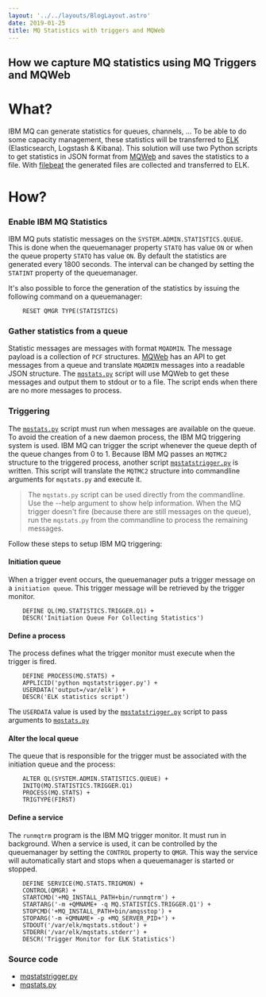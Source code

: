 ```yaml
---
layout: '../../layouts/BlogLayout.astro'
date: 2019-01-25
title: MQ Statistics with triggers and MQWeb
---
```

How we capture MQ statistics using MQ Triggers and MQWeb
---
# What?

IBM MQ can generate statistics for queues, channels, ... To be able to do some
capacity management, these statistics will be transferred to
[ELK](https://www.elastic.co/products) (Elasticsearch, Logstash & Kibana).
This solution will use two Python scripts to get statistics in JSON format from
[MQWeb](http://www.mqweb.org) and saves the statistics to a file. With [filebeat](https://www.elastic.co/products/beats/filebeat) the generated files
are collected and transferred to ELK.

# How?

### Enable IBM MQ Statistics

IBM MQ puts statistic messages on the `SYSTEM.ADMIN.STATISTICS.QUEUE`. This is
done when the queuemanager property `STATQ` has value `ON` or when the queue
property `STATQ` has value `ON`. By default the statistics are generated every
1800 seconds. The interval can be changed by setting the `STATINT` property of
the queuemanager.

It's also possible to force the generation of the statistics by issuing the
following command on a queuemanager:

````
    RESET QMGR TYPE(STATISTICS)
````

### Gather statistics from a queue

Statistic messages are messages with format `MQADMIN`. The message payload is
a collection of `PCF` structures. [MQWeb](http://www.mqweb.org) has an API to
get messages from a queue and translate `MQADMIN` messages into a readable JSON
structure. The [`mqstats.py`](https://gist.github.com/fbraem/2cd3557a759659250b5c5dc903b8ba4a#file-mqstats-py) script will use MQWeb to get these messages and output them to stdout or to a file.
The script ends when there are no more messages to process.

### Triggering

The [`mqstats.py`](https://gist.github.com/fbraem/2cd3557a759659250b5c5dc903b8ba4a#file-mqstats-py) script must run when messages are available on the queue. To avoid the creation
of a new daemon process, the IBM MQ triggering system is used. IBM MQ can
trigger the script whenever the queue depth of the queue changes from 0 to 1.
Because IBM MQ passes an `MQTMC2` structure to the triggered process, another
script [`mqstatstrigger.py`](https://gist.github.com/fbraem/2cd3557a759659250b5c5dc903b8ba4a#file-mqstatstrigger-py)
is written. This script will translate the `MQTMC2` structure into commandline arguments for `mqstats.py` and execute it.

> The `mqstats.py` script can be used directly from the commandline. Use
> the --help argument to show help information. When the MQ trigger doesn't fire
> (because there are still messages on the queue), run the `mqstats.py` from the
> commandline to process the remaining messages.

Follow these steps to setup IBM MQ triggering:

#### Initiation queue

When a trigger event occurs, the queuemanager puts a trigger message on a
`initiation queue`. This trigger message will be retrieved by the trigger
monitor.

````
    DEFINE QL(MQ.STATISTICS.TRIGGER.Q1) +
    DESCR('Initiation Queue For Collecting Statistics')
````

#### Define a process

The process defines what the trigger monitor must execute when the trigger is fired.

````
    DEFINE PROCESS(MQ.STATS) +
    APPLICID('python mqstatstrigger.py') +
    USERDATA('output=/var/elk') +
    DESCR('ELK statistics script')
````

The `USERDATA` value is used by the [`mqstatstrigger.py`](https://gist.github.com/fbraem/2cd3557a759659250b5c5dc903b8ba4a#file-mqstatstrigger-py) script to pass arguments to [`mqstats.py`](https://gist.github.com/fbraem/2cd3557a759659250b5c5dc903b8ba4a#file-mqstats-py)

#### Alter the local queue

The queue that is responsible for the trigger must be associated with the
initiation queue and the process:

````
    ALTER QL(SYSTEM.ADMIN.STATISTICS.QUEUE) +
    INITQ(MQ.STATISTICS.TRIGGER.Q1)
    PROCESS(MQ.STATS) +
    TRIGTYPE(FIRST)
````

#### Define a service

The `runmqtrm` program is the IBM MQ trigger monitor. It must run in background. When a service is used, it can be controlled by the queuemanager by setting the `CONTROL` property to `QMGR`. This way the service will automatically start and stops when a queuemanager is started or stopped.

````
    DEFINE SERVICE(MQ.STATS.TRIGMON) +
    CONTROL(QMGR) +
    STARTCMD('+MQ_INSTALL_PATH+bin/runmqtrm') +
    STARTARG('-m +QMNAME+ -q MQ.STATISTICS.TRIGGER.Q1') +
    STOPCMD('+MQ_INSTALL_PATH+bin/amqsstop') +
    STOPARG('-m +QMNAME+ -p +MQ_SERVER_PID+') +
    STDOUT('/var/elk/mqstats.stdout') +
    STDERR('/var/elk/mqstats.stderr') +
    DESCR('Trigger Monitor for ELK Statistics')
````

### Source code
 + [mqstatstrigger.py](https://gist.github.com/fbraem/2cd3557a759659250b5c5dc903b8ba4a#file-mqstatstrigger-py) 
 + [mqstats.py](https://gist.github.com/fbraem/2cd3557a759659250b5c5dc903b8ba4a#file-mqstats-py)

